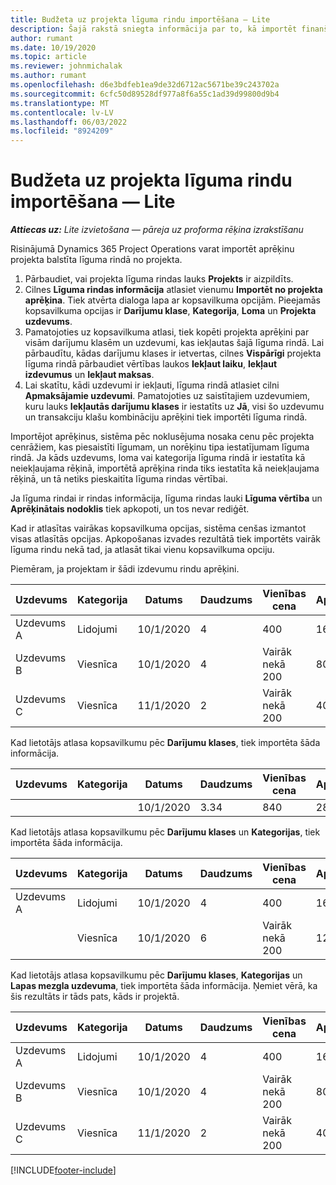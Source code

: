 ```yaml
---
title: Budžeta uz projekta līguma rindu importēšana — Lite
description: Šajā rakstā sniegta informācija par to, kā importēt finanšu aprēķinus no projekta līguma rindā.
author: rumant
ms.date: 10/19/2020
ms.topic: article
ms.reviewer: johnmichalak
ms.author: rumant
ms.openlocfilehash: d6e3bdfeb1ea9de32d6712ac5671be39c243702a
ms.sourcegitcommit: 6cfc50d89528df977a8f6a55c1ad39d99800d9b4
ms.translationtype: MT
ms.contentlocale: lv-LV
ms.lasthandoff: 06/03/2022
ms.locfileid: "8924209"
---
```

# <a name="import-an-estimate-to-a-project-based-contract-line---lite"></a>Budžeta uz projekta līguma rindu importēšana — Lite

_**Attiecas uz:** Lite izvietošana — pāreja uz proforma rēķina izrakstīšanu_

Risinājumā Dynamics 365 Project Operations varat importēt aprēķinu projekta balstīta līguma rindā no projekta.

1. Pārbaudiet, vai projekta līguma rindas lauks **Projekts** ir aizpildīts.
2. Cilnes **Līguma rindas informācija** atlasiet vienumu **Importēt no projekta aprēķina**. Tiek atvērta dialoga lapa ar kopsavilkuma opcijām. Pieejamās kopsavilkuma opcijas ir **Darījumu klase**, **Kategorija**, **Loma** un **Projekta uzdevums**.
3. Pamatojoties uz kopsavilkuma atlasi, tiek kopēti projekta aprēķini par visām darījumu klasēm un uzdevumi, kas iekļautas šajā līguma rindā. Lai pārbaudītu, kādas darījumu klases ir ietvertas, cilnes **Vispārīgi** projekta līguma rindā pārbaudiet vērtības laukos **Iekļaut laiku**, **Iekļaut izdevumus** un **Iekļaut maksas**. 
4. Lai skatītu, kādi uzdevumi ir iekļauti, līguma rindā atlasiet cilni **Apmaksājamie uzdevumi**. Pamatojoties uz saistītajiem uzdevumiem, kuru lauks **Iekļautās darījumu klases** ir iestatīts uz **Jā**, visi šo uzdevumu un transakciju klašu kombināciju aprēķini tiek importēti līguma rindā.

Importējot aprēķinus, sistēma pēc noklusējuma nosaka cenu pēc projekta cenrāžiem, kas piesaistīti līgumam, un norēķinu tipa iestatījumam līguma rindā. Ja kāds uzdevums, loma vai kategorija līguma rindā ir iestatīta kā neiekļaujama rēķinā, importētā aprēķina rinda tiks iestatīta kā neiekļaujama rēķinā, un tā netiks pieskaitīta līguma rindas vērtībai.

Ja līguma rindai ir rindas informācija, līguma rindas lauki **Līguma vērtība** un **Aprēķinātais nodoklis** tiek apkopoti, un tos nevar rediģēt.

Kad ir atlasītas vairākas kopsavilkuma opcijas, sistēma cenšas izmantot visas atlasītās opcijas. Apkopošanas izvades rezultātā tiek importēts vairāk līguma rindu nekā tad, ja atlasāt tikai vienu kopsavilkuma opciju.

Piemēram, ja projektam ir šādi izdevumu rindu aprēķini.

| Uzdevums | Kategorija | Datums | Daudzums | Vienības cena | Apjoms/summa |
| --- | --- | --- | --- | --- | --- |
| Uzdevums A | Lidojumi | 10/1/2020 | 4 | 400 | 1600 |
| Uzdevums B | Viesnīca | 10/1/2020 | 4 | Vairāk nekā 200 | 800 |
| Uzdevums C | Viesnīca | 11/1/2020 | 2 | Vairāk nekā 200 | 400 |

Kad lietotājs atlasa kopsavilkumu pēc **Darījumu klases**, tiek importēta šāda informācija.

| Uzdevums | Kategorija | Datums | Daudzums | Vienības cena | Apjoms/summa |
| --- | --- | --- | --- | --- | --- |
| &nbsp; | &nbsp; | 10/1/2020 | 3.34 | 840 | 2800 |

Kad lietotājs atlasa kopsavilkumu pēc **Darījumu klases** un **Kategorijas**, tiek importēta šāda informācija.

| Uzdevums | Kategorija | Datums | Daudzums | Vienības cena | Apjoms/summa |
| --- | --- | --- | --- | --- | --- |
| Uzdevums A | Lidojumi | 10/1/2020 | 4 | 400 | 1600 |
| &nbsp;| Viesnīca | 10/1/2020 | 6 | Vairāk nekā 200 | 1200 |

Kad lietotājs atlasa kopsavilkumu pēc **Darījumu klases**, **Kategorijas** un **Lapas mezgla uzdevuma**, tiek importēta šāda informācija. Ņemiet vērā, ka šis rezultāts ir tāds pats, kāds ir projektā.

| Uzdevums | Kategorija | Datums | Daudzums | Vienības cena | Apjoms/summa |
| --- | --- | --- | --- | --- | --- |
| Uzdevums A | Lidojumi | 10/1/2020 | 4 | 400 | 1600 |
| Uzdevums B | Viesnīca | 10/1/2020 | 4 | Vairāk nekā 200 | 800 |
| Uzdevums C | Viesnīca | 11/1/2020 | 2 | Vairāk nekā 200 | 400 |


[!INCLUDE[footer-include](../../includes/footer-banner.md)]